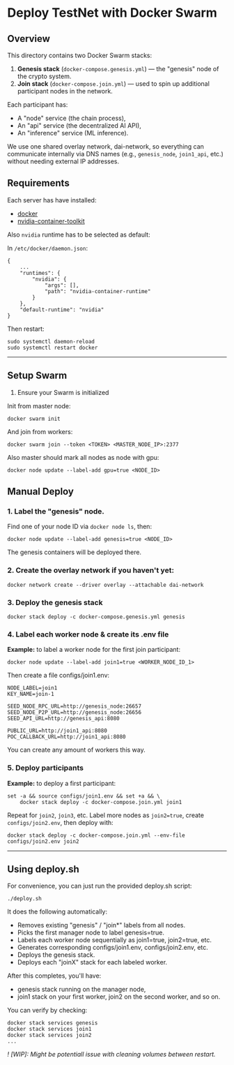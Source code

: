 # Deploy TestNet with Docker Swarm

## Overview

This directory contains two Docker Swarm stacks:

1.	**Genesis stack** (`docker-compose.genesis.yml`) — the "genesis" node of the crypto system.
2.	**Join stack** (`docker-compose.join.yml`) — used to spin up additional participant nodes in the network.

Each participant has:
* A "node" service (the chain process),
* An "api" service (the decentralized AI API),
* An "inference" service (ML inference).


We use one shared overlay network, dai-network, so everything can communicate internally via DNS names (e.g., `genesis_node`, `join1_api`, etc.) without needing external IP addresses.


## Requirements

Each server has have installed:
- [docker](https://docs.docker.com/engine/install/)
- [nvidia-container-toolkit](https://docs.nvidia.com/datacenter/cloud-native/container-toolkit/latest/install-guide.html)

Also `nvidia` runtime has to be selected as default:

In `/etc/docker/daemon.json`:
```
{
    ...
    "runtimes": {
        "nvidia": {
            "args": [],
            "path": "nvidia-container-runtime"
        }
    },
    "default-runtime": "nvidia"
}
```

Then restart:
```
sudo systemctl daemon-reload
sudo systemctl restart docker
```


----

## Setup Swarm

1. Ensure your Swarm is initialized

Init from master node:
```
docker swarm init
```

And join from workers:
```
docker swarm join --token <TOKEN> <MASTER_NODE_IP>:2377
```

Also master should mark all nodes as node with gpu:
```
docker node update --label-add gpu=true <NODE_ID>
```


## Manual Deploy 

### 1. Label the "genesis" node.

Find one of your node ID via `docker node ls`, then:
```
docker node update --label-add genesis=true <NODE_ID>
```

The genesis containers will be deployed there.

### 2. Create the overlay network if you haven't yet:
```
docker network create --driver overlay --attachable dai-network
```

### 3. Deploy the genesis stack
```
docker stack deploy -c docker-compose.genesis.yml genesis
```

### 4. Label each worker node & create its .env file

**Example:** to label a worker node for the first join participant:
```
docker node update --label-add join1=true <WORKER_NODE_ID_1>
```

Then create a file configs/join1.env:
```
NODE_LABEL=join1
KEY_NAME=join-1

SEED_NODE_RPC_URL=http://genesis_node:26657
SEED_NODE_P2P_URL=http://genesis_node:26656
SEED_API_URL=http://genesis_api:8080

PUBLIC_URL=http://join1_api:8080
POC_CALLBACK_URL=http://join1_api:8080
```

You can create any amount of workers this way.

### 5. Deploy participants

**Example:** to deploy a first participant:
```
set -a && source configs/join1.env && set +a && \
    docker stack deploy -c docker-compose.join.yml join1
```


Repeat for `join2`, `join3`, etc. Label more nodes as `join2=true`, create `configs/join2.env`, then deploy with:
```
docker stack deploy -c docker-compose.join.yml --env-file configs/join2.env join2
```

---

## Using deploy.sh

For convenience, you can just run the provided deploy.sh script:

```
./deploy.sh
```

It does the following automatically:
- Removes existing "genesis" / "join*" labels from all nodes.
- Picks the first manager node to label genesis=true.
- Labels each worker node sequentially as join1=true, join2=true, etc.
- Generates corresponding configs/join1.env, configs/join2.env, etc.
- Deploys the genesis stack.
- Deploys each "joinX" stack for each labeled worker.


After this completes, you'll have:
- genesis stack running on the manager node,
- join1 stack on your first worker, join2 on the second worker, and so on.

You can verify by checking:
```
docker stack services genesis
docker stack services join1
docker stack services join2
...
```


*! [WIP]: Might be potentiall issue with cleaning volumes between restart.*
